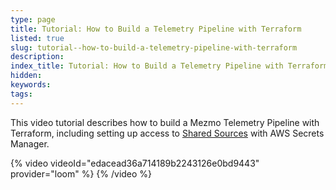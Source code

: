 ```yaml
---
type: page
title: Tutorial: How to Build a Telemetry Pipeline with Terraform
listed: true
slug: tutorial--how-to-build-a-telemetry-pipeline-with-terraform
description: 
index_title: Tutorial: How to Build a Telemetry Pipeline with Terraform
hidden: 
keywords: 
tags: 
---
```


This video tutorial describes how to build a Mezmo Telemetry Pipeline with Terraform, including setting up access to [Shared Sources](/telemetry-pipelines/shared-sources) with AWS Secrets Manager. 

{% video videoId="edacead36a714189b2243126e0bd9443" provider="loom" %}
{% /video %}
